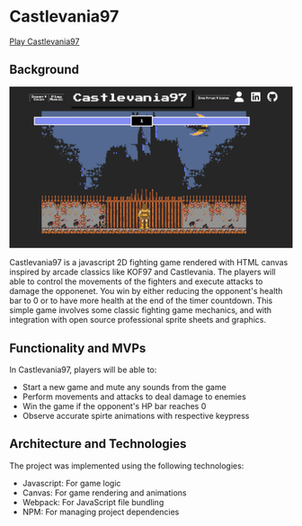 # Castlevania97

[Play Castlevania97](https://dingtianding.github.io/Castlevania97/)

## Background

![Game Screen](https://github.com/dingtianding/Castlevania97/blob/main/assets/readme.png)

Castlevania97 is a javascript 2D fighting game rendered with HTML canvas inspired by arcade classics like KOF97 and Castlevania. The players will able to control the movements of the fighters and execute attacks to damage the opponenet. You win by either reducing the opponent's health bar to 0 or to have more health at the end of the timer countdown. This simple game involves some classic fighting game mechanics, and with integration with open source professional sprite sheets and graphics.


## Functionality and MVPs

In Castlevania97, players will be able to:
- Start a new game and mute any sounds from the game
- Perform movements and attacks to deal damage to enemies
- Win the game if the opponent's HP bar reaches 0
- Observe accurate spirte animations with respective keypress

## Architecture and Technologies

The project was implemented using the following technologies:
- Javascript: For game logic
- Canvas: For game rendering and animations
- Webpack: For JavaScript file bundling
- NPM: For managing project dependencies

